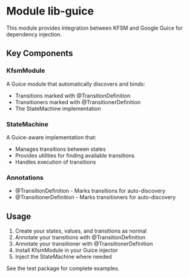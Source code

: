 # Module lib-guice

This module provides integration between KFSM and Google Guice for dependency injection.

## Key Components

### KfsmModule
A Guice module that automatically discovers and binds:
- Transitions marked with @TransitionDefinition
- Transitioners marked with @TransitionerDefinition
- The StateMachine implementation

### StateMachine
A Guice-aware implementation that:
- Manages transitions between states
- Provides utilities for finding available transitions
- Handles execution of transitions

### Annotations
- @TransitionDefinition - Marks transitions for auto-discovery
- @TransitionerDefinition - Marks transitioners for auto-discovery

## Usage

1. Create your states, values, and transitions as normal
2. Annotate your transitions with @TransitionDefinition
3. Annotate your transitioner with @TransitionerDefinition
4. Install KfsmModule in your Guice injector
5. Inject the StateMachine where needed

See the test package for complete examples.
